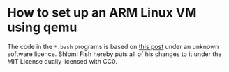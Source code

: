 # How to set up an ARM Linux VM using qemu

The code in the `*.bash` programs is based on [this post](https://translatedcode.wordpress.com/2016/11/03/installing-debian-on-qemus-32-bit-arm-virt-board/)
under an unknown software licence. Shlomi Fish hereby puts all of his changes to it under the MIT License dually licensed with CC0.
